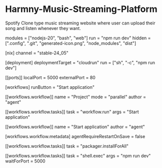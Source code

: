 # Harmny-Music-Streaming-Platform
Spotify Clone type music streaming website where user can upload their song and listen whenever they want.

modules = ["nodejs-20", "bash", "web"]
run = "npm run dev"
hidden = [".config", ".git", "generated-icon.png", "node_modules", "dist"]

[nix]
channel = "stable-24_05"

[deployment]
deploymentTarget = "cloudrun"
run = ["sh", "-c", "npm run dev"]

[[ports]]
localPort = 5000
externalPort = 80

[workflows]
runButton = "Start application"

[[workflows.workflow]]
name = "Project"
mode = "parallel"
author = "agent"

[[workflows.workflow.tasks]]
task = "workflow.run"
args = "Start application"

[[workflows.workflow]]
name = "Start application"
author = "agent"

[workflows.workflow.metadata]
agentRequireRestartOnSave = false

[[workflows.workflow.tasks]]
task = "packager.installForAll"

[[workflows.workflow.tasks]]
task = "shell.exec"
args = "npm run dev"
waitForPort = 5000
